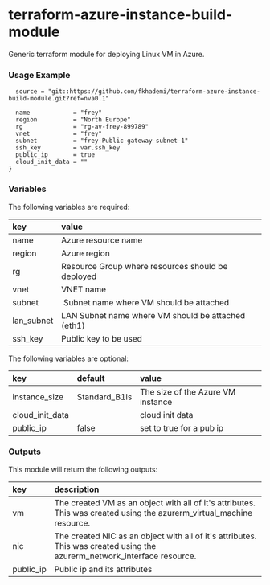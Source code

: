 # terraform-azure-instance-build-module
Generic terraform module for deploying Linux VM in Azure. 

### Usage Example
```
  source = "git::https://github.com/fkhademi/terraform-azure-instance-build-module.git?ref=nva0.1"

  name            = "frey"
  region          = "North Europe"
  rg              = "rg-av-frey-899789"
  vnet            = "frey"
  subnet          = "frey-Public-gateway-subnet-1"
  ssh_key         = var.ssh_key
  public_ip       = true
  cloud_init_data = ""
}

```

### Variables
The following variables are required:

key | value
:--- | :---
name | Azure resource name
region | Azure region
rg | Resource Group where resources should be deployed
vnet | VNET name
subnet | Subnet name where VM should be attached
lan_subnet | LAN Subnet name where VM should be attached (eth1)
ssh_key | Public key to be used

The following variables are optional:

key | default | value 
:---|:---|:---
instance_size | Standard_B1ls | The size of the Azure VM instance
cloud_init_data | | cloud init data
public_ip | false | set to true for a pub ip

### Outputs
This module will return the following outputs:

key | description
:---|:---
vm | The created VM as an object with all of it's attributes. This was created using the azurerm_virtual_machine resource.
nic | The created NIC as an object with all of it's attributes. This was created using the azurerm_network_interface resource.
public_ip | Public ip and its attributes